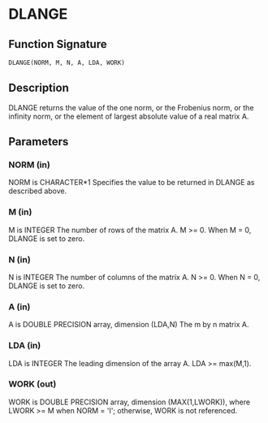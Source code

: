 # DLANGE

## Function Signature

```fortran
DLANGE(NORM, M, N, A, LDA, WORK)
```

## Description


 DLANGE  returns the value of the one norm,  or the Frobenius norm, or
 the  infinity norm,  or the  element of  largest absolute value  of a
 real matrix A.

## Parameters

### NORM (in)

NORM is CHARACTER*1 Specifies the value to be returned in DLANGE as described above.

### M (in)

M is INTEGER The number of rows of the matrix A. M >= 0. When M = 0, DLANGE is set to zero.

### N (in)

N is INTEGER The number of columns of the matrix A. N >= 0. When N = 0, DLANGE is set to zero.

### A (in)

A is DOUBLE PRECISION array, dimension (LDA,N) The m by n matrix A.

### LDA (in)

LDA is INTEGER The leading dimension of the array A. LDA >= max(M,1).

### WORK (out)

WORK is DOUBLE PRECISION array, dimension (MAX(1,LWORK)), where LWORK >= M when NORM = 'I'; otherwise, WORK is not referenced.

